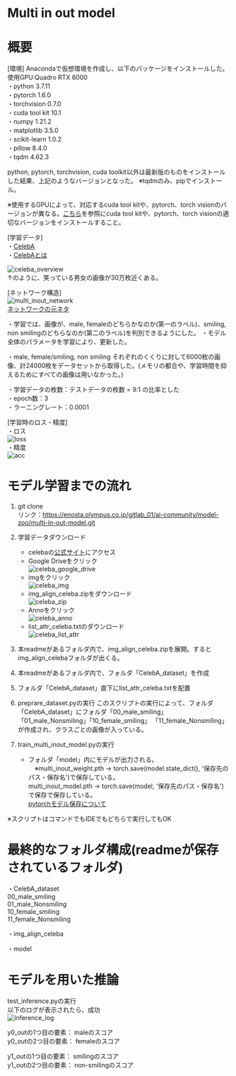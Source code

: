 # Multi in out model

# 概要
[環境]
Anacondaで仮想環境を作成し、以下のパッケージをインストールした。
使用GPU:Quadro RTX 6000  
・python 3.7.11  
・pytorch 1.6.0  
・torchvision 0.7.0  
・cuda tool kit 10.1  
・numpy 1.21.2  
・matplotlib 3.5.0  
・scikit-learn 1.0.2  
・pillow 8.4.0  
・tqdm 4.62.3  

python, pytorch, torchvision, cuda toolkit以外は最新版のものをインストールした結果、上記のようなバージョンとなった。
※tqdmのみ、pipでインストール。

※使用するGPUによって、対応するcuda tool kitや、pytorch、torch visionのバージョンが異なる。[こちら](https://pytorch.org/get-started/previous-versions/)を参照にcuda tool kitや、pytorch、torch visionの適切なバージョンをインストールすること。

[学習データ]  
・[CelebA](http://mmlab.ie.cuhk.edu.hk/projects/CelebA.html)  
・[CelebAとは](http://cedro3.com/ai/celeba-dataset-attribute/)

![celeba_overview](https://user-images.githubusercontent.com/80863816/156318009-733d02b1-4027-4bcb-9438-a6607b34e0c5.PNG)  
↑のように、笑っている男女の画像が30万枚近くある。

[ネットワーク構造]  
![multi_inout_network](https://user-images.githubusercontent.com/80863816/156318015-6f4096a6-8dfc-4809-9c08-2236d7123adb.PNG)   
[ネットワークの元ネタ](https://dajiro.com/entry/2020/06/27/160255)

・学習では、画像が、male, femaleのどちらかなのか(第一のラベル)、smiling, non smilingのどちらなのか(第二のラベル)を判別できるようにした。
・モデル全体のパラメータを学習により、更新した。

・male, female/smiling, non smiling それぞれのくくりに対して6000枚の画像、計24000枚をデータセットから取得した。(メモリの都合や、学習時間を抑えるためにすべての画像は用いなかった。)

・学習データの枚数：テストデータの枚数 = 9:1 の比率とした  
・epoch数：3  
・ラーニングレート：0.0001

[学習時のロス・精度]   
・ロス     
![loss](https://user-images.githubusercontent.com/80863816/156318018-d3698a64-7fc8-48be-9e48-ede1326cbcb1.png)   
・精度   
![acc](https://user-images.githubusercontent.com/80863816/156318005-aff1b6ad-b3be-4252-b1b1-0f0cb54d3a7b.png) 

# モデル学習までの流れ
1. git clone  
   リンク：https://enosta.olympus.co.jp/gitlab_01/ai-community/model-zoo/multi-in-out-model.git
2. 学習データダウンロード
   - celebaの[公式サイト](http://mmlab.ie.cuhk.edu.hk/projects/CelebA.html)にアクセス  
   - Google Driveをクリック  
   ![celeba_google_drive](https://user-images.githubusercontent.com/80863816/156318951-86513de3-fa6f-4578-b515-d9c92625680c.PNG)  
   - imgをクリック  
   ![celeba_img](https://user-images.githubusercontent.com/80863816/156318958-99702ed0-1aaa-4600-9864-90c1fae2db24.PNG)  
   - img_align_celeba.zipをダウンロード  
   ![celeba_zip](https://user-images.githubusercontent.com/80863816/156318966-eeb01ce5-158b-41e8-8b1a-51ee19705562.PNG)  
   - Annoをクリック  
   ![celeba_anno](https://user-images.githubusercontent.com/80863816/156318967-0067d57d-1117-4f8e-91e9-2582a729e7cf.PNG)  
   - list_attr_celeba.txtのダウンロード  
   ![celeba_list_attr](https://user-images.githubusercontent.com/80863816/156318963-c0172936-8a24-4f1b-8ae5-ef4ffc2e0d86.PNG)

3. 本readmeがあるフォルダ内で、img_align_celeba.zipを展開。するとimg_align_celebaフォルダが出くる。
4. 本readmeがあるフォルダ内で、フォルダ「CelebA_dataset」を作成
5. フォルダ「CelebA_dataset」直下にlist_attr_celeba.txtを配置
6. preprare_dataset.pyの実行
   このスクリプトの実行によって、フォルダ「CelebA_dataset」にフォルダ「00_male_smiling」「01_male_Nonsmiling」「10_female_smiling」
   「11_female_Nonsmiling」が作成され、クラスごとの画像が入っている。
7. train_multi_inout_model.pyの実行  
   - フォルダ「model」内にモデルが出力される。  
   　※multi_inout_weight.pth → torch.save(model.state_dict(), '保存先のパス・保存名')で保存している。  
       multi_inout_model.pth → torch.save(model, '保存先のパス・保存名')で保存で保存している。  
       [pytorchモデル保存について](https://takaherox.hatenablog.com/entry/2021/01/09/230332)

※スクリプトはコマンドでもIDEでもどちらで実行してもOK   

   # 最終的なフォルダ構成(readmeが保存されているフォルダ)

   ・CelebA_dataset  
     00_male_smiling  
     01_male_Nonsmiling  
     10_female_smiling  
     11_female_Nonsmiling  

   ・img_align_celeba   
   
   ・model

   # モデルを用いた推論
   test_inference.pyの実行   
   以下のログが表示されたら、成功   
   ![inference_log](https://user-images.githubusercontent.com/80863816/156318013-a4c16837-5f0b-4d1c-be59-6c96d2b50c24.PNG)
   
   y0_outの1つ目の要素： maleのスコア   
   y0_outの2つ目の要素： femaleのスコア   

   y1_outの1つ目の要素： smilingのスコア   
   y1_outの2つ目の要素： non-smilingのスコア   



